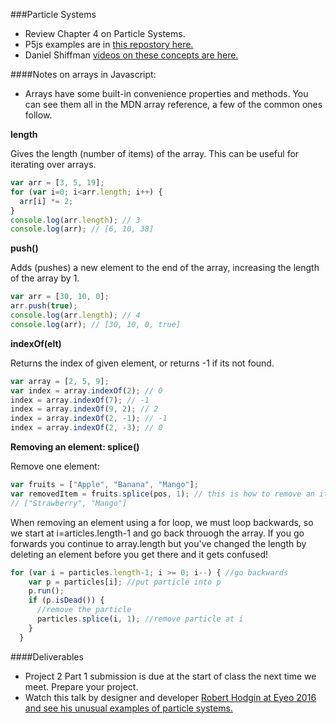 ###Particle Systems

* Review Chapter 4 on Particle Systems. 
* P5js examples are in [this repostory here.](https://github.com/tegacodes/Drawing-Seeing-Moving-with-Code/tree/gh-pages/code/Complete-Nature-of-Code-Examples-p5.js-master/chp04_systems)
* Daniel Shiffman [videos on these concepts are here.](https://www.youtube.com/watch?v=vdgiqMkFygc&list=PLRqwX-V7Uu6Z9hI4mSgx2FlE5w8zvjmEy) 

####Notes on arrays in Javascript:

* Arrays have some built-in convenience properties and methods. You can see them all in the MDN array reference, a few of the common ones follow.

**length**

Gives the length (number of items) of the array. This can be useful for iterating over arrays.

```javascript
var arr = [3, 5, 19];  
for (var i=0; i<arr.length; i++) {  
  arr[i] *= 2;  
}
console.log(arr.length); // 3  
console.log(arr); // [6, 10, 38]
```

**push()**

Adds (pushes) a new element to the end of the array, increasing the length of the array by 1.

```javascript
var arr = [30, 10, 0];  
arr.push(true);  
console.log(arr.length); // 4  
console.log(arr); // [30, 10, 0, true]
```

**indexOf(elt)**

Returns the index of given element, or returns -1 if its not found.

```javascript
var array = [2, 5, 9];   
var index = array.indexOf(2); // 0   
index = array.indexOf(7); // -1   
index = array.indexOf(9, 2); // 2   
index = array.indexOf(2, -1); // -1    
index = array.indexOf(2, -3); // 0   
```

**Removing an element: splice()**

Remove one element:
```javascript
var fruits = ["Apple", "Banana", "Mango"];   
var removedItem = fruits.splice(pos, 1); // this is how to remove an item   
// ["Strawberry", "Mango"]   
```

When removing an element using a for loop, we must loop backwards, so we start at i=articles.length-1 and go back throuogh the array. 
If you go forwards you continue to array.length but you've changed the length by deleting an element before you get there and it gets confused!

```javascript
for (var i = particles.length-1; i >= 0; i--) { //go backwards   
    var p = particles[i]; //put particle into p   
    p.run();    
    if (p.isDead()) {   
      //remove the particle   
      particles.splice(i, 1); //remove particle at i   
    }  
  }
```

####Deliverables

* Project 2 Part 1 submission is due at the start of class the next time we meet. Prepare your project. 
* Watch this talk by designer and developer [Robert Hodgin at Eyeo 2016 and see his unusual examples of particle systems.](https://vimeo.com/103537259) 

